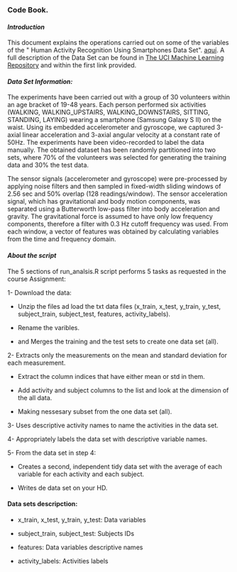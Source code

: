 

### Code Book.

#### *Introduction*
This document explains the operations carried out on some of the variables of the "
Human Activity Recognition Using Smartphones Data Set". [aquí](https://d396qusza40orc.cloudfront.net/getdata%2Fprojectfiles%2FUCI%20HAR%20Dataset.zip).
A full description of the Data Set can be found in [The UCI Machine Learning Repository](https://archive.ics.uci.edu/ml/datasets/Human+Activity+Recognition+Using+Smartphones#) and within the first link provided.


#### *Data Set Information:*

The experiments have been carried out with a group of 30 volunteers within an age bracket of 19-48 years. Each person performed six activities (WALKING, WALKING_UPSTAIRS, WALKING_DOWNSTAIRS, SITTING, STANDING, LAYING) wearing a smartphone (Samsung Galaxy S II) on the waist. Using its embedded accelerometer and gyroscope, we captured 3-axial linear acceleration and 3-axial angular velocity at a constant rate of 50Hz. The experiments have been video-recorded to label the data manually. The obtained dataset has been randomly partitioned into two sets, where 70% of the volunteers was selected for generating the training data and 30% the test data.

The sensor signals (accelerometer and gyroscope) were pre-processed by applying noise filters and then sampled in fixed-width sliding windows of 2.56 sec and 50% overlap (128 readings/window). The sensor acceleration signal, which has gravitational and body motion components, was separated using a Butterworth low-pass filter into body acceleration and gravity. The gravitational force is assumed to have only low frequency components, therefore a filter with 0.3 Hz cutoff frequency was used. From each window, a vector of features was obtained by calculating variables from the time and frequency domain.


#### *About the script*
The 5 sections of run_analsis.R script performs 5 tasks as requested in the course Assignment:

1- Download the data:

- Unzip the files ad load the txt data files (x_train, x_test, y_train, y_test, subject_train, subject_test, features, activity_labels).

- Rename the varibles.

- and Merges the training and the test sets to create one data set (all).
    
2- Extracts only the measurements on the mean and standard deviation for each measurement.

- Extract the column indices that have either mean or std in them.

- Add activity and subject columns to the list and look at the dimension of the all data.

- Making nessesary subset from the one data set (all).
    
3- Uses descriptive activity names to name the activities in the data set. 

4- Appropriately labels the data set with descriptive variable names.

5- From the data set in step 4:

- Creates a second, independent tidy data set with the average of each variable for each activity and each subject.

- Writes de data set on your HD.


#### Data sets descripction:
- x_train, x_test, y_train, y_test: Data variables 

- subject_train, subject_test: Subjects IDs 

- features: Data variables descriptive names

- activity_labels: Activities labels
